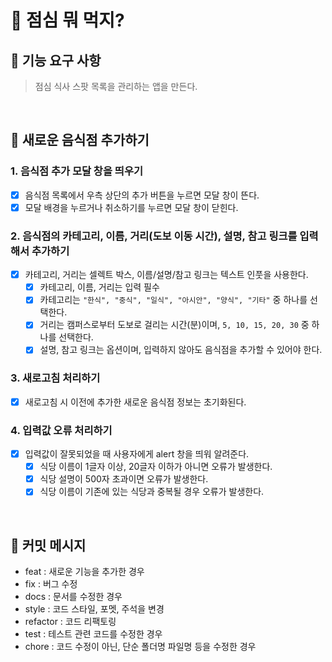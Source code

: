 # 🚀 점심 뭐 먹지?

## 🎯 기능 요구 사항

> 점심 식사 스팟 목록을 관리하는 앱을 만든다.

<br>

## 🍱 새로운 음식점 추가하기

### 1. 음식점 추가 모달 창을 띄우기

- [x] 음식점 목록에서 우측 상단의 추가 버튼을 누르면 모달 창이 뜬다.
- [x] 모달 배경을 누르거나 취소하기를 누르면 모달 창이 닫힌다.

### 2. 음식점의 카테고리, 이름, 거리(도보 이동 시간), 설명, 참고 링크를 입력해서 추가하기

- [x] 카테고리, 거리는 셀렉트 박스, 이름/설명/참고 링크는 텍스트 인풋을 사용한다.
  - [x] 카테고리, 이름, 거리는 입력 필수
  - [x] 카테고리는 `"한식", "중식", "일식", "아시안", "양식", "기타"` 중 하나를 선택한다.
  - [x] 거리는 캠퍼스로부터 도보로 걸리는 시간(분)이며, `5, 10, 15, 20, 30` 중 하나를 선택한다.
  - [x] 설명, 참고 링크는 옵션이며, 입력하지 않아도 음식점을 추가할 수 있어야 한다.

### 3. 새로고침 처리하기

- [x] 새로고침 시 이전에 추가한 새로운 음식점 정보는 초기화된다.

### 4. 입력값 오류 처리하기

- [x] 입력값이 잘못되었을 때 사용자에게 alert 창을 띄워 알려준다.
  - [x] 식당 이름이 1글자 이상, 20글자 이하가 아니면 오류가 발생한다.
  - [x] 식당 설명이 500자 초과이면 오류가 발생한다.
  - [x] 식당 이름이 기존에 있는 식당과 중복될 경우 오류가 발생한다.

<br>

## 📝 커밋 메시지

- feat : 새로운 기능을 추가한 경우
- fix : 버그 수정
- docs : 문서를 수정한 경우
- style : 코드 스타일, 포멧, 주석을 변경
- refactor : 코드 리팩토링
- test : 테스트 관련 코드를 수정한 경우
- chore : 코드 수정이 아닌, 단순 폴더명 파일명 등을 수정한 경우
